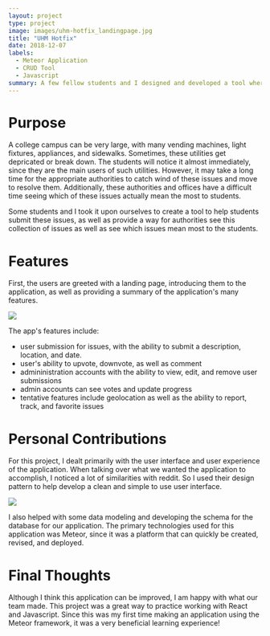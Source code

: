 ```yaml
---
layout: project
type: project
image: images/uhm-hotfix_landingpage.jpg
title: "UHM Hotfix"
date: 2018-12-07
labels:
  - Meteor Application
  - CRUD Tool
  - Javascript
summary: A few fellow students and I designed and developed a tool where students across our campus could submit problems/issues that the school should fix on the campus. This way, the authorities can see what issues matter most to students. 
---
```


# Purpose
A college campus can be very large, with many vending machines, light fixtures, appliances, and sidewalks. Sometimes, these utilities get depricated or break down. The students will notice it almost immediately, since they are the main users of such utilities. However, it may take a long time for the appropriate authorities to catch wind of these issues and move to resolve them. Additionally, these authorities and offices have a difficult time seeing which of these issues actually mean the most to students.

Some students and I took it upon ourselves to create a tool to help students submit these issues, as well as provide a way for authorities see this collection of issues as well as see which issues mean most to the students.

# Features
First, the users are greeted with a landing page, introducing them to the application, as well as providing a summary of the application's many features.

<img class="ui centered image" src="https://klauritz.github.io/images/uhm-hotfix_landingpage.jpg"/>

The app's features include:
* user submission for issues, with the ability to submit a description, location, and date.
* user's ability to upvote, downvote, as well as comment
* admininistration accounts with the ability to view, edit, and remove user submissions
* admin accounts can see votes and update progress
* tentative features include geolocation as well as the ability to report, track, and favorite issues

# Personal Contributions
For this project, I dealt primarily with the user interface and user experience of the application. When talking over what we wanted the application to accomplish, I noticed a lot of similarities with reddit. So I used their design pattern to help develop a clean and simple to use user interface. 

<img class="ui centered image" src="https://klauritz.github.io/images/uhm-hotfix_issuefeed.jpg"/>

I also helped with some data modeling and developing the schema for the database for our application. The primary technologies used for this application was Meteor, since it was a platform that can quickly be created, revised, and deployed. 

# Final Thoughts
Although I think this application can be improved, I am happy with what our team made. This project was a great way to practice working with React and Javascript. Since this was my first time making an application using the Meteor framework, it was a very beneficial learning experience!


     

